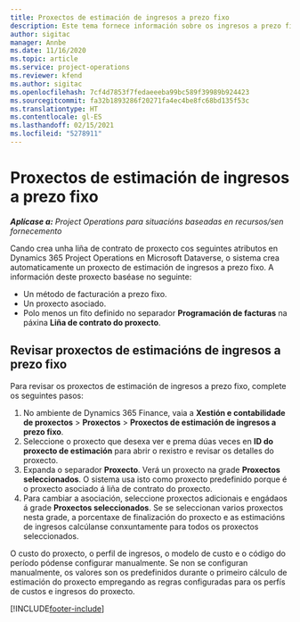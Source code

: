 ```yaml
---
title: Proxectos de estimación de ingresos a prezo fixo
description: Este tema fornece información sobre os ingresos a prezo fixo en proxectos.
author: sigitac
manager: Annbe
ms.date: 11/16/2020
ms.topic: article
ms.service: project-operations
ms.reviewer: kfend
ms.author: sigitac
ms.openlocfilehash: 7cf4d7853f7fedaeeeba99bc589f39989b924423
ms.sourcegitcommit: fa32b1893286f20271fa4ec4be8fc68bd135f53c
ms.translationtype: HT
ms.contentlocale: gl-ES
ms.lasthandoff: 02/15/2021
ms.locfileid: "5278911"
---
```

# <a name="fixed-price-revenue-estimate-projects"></a>Proxectos de estimación de ingresos a prezo fixo 

_**Aplícase a:** Project Operations para situacións baseadas en recursos/sen fornecemento_

Cando crea unha liña de contrato de proxecto cos seguintes atributos en Dynamics 365 Project Operations en Microsoft Dataverse, o sistema crea automaticamente un proxecto de estimación de ingresos a prezo fixo. A información deste proxecto baséase no seguinte:

  - Un método de facturación a prezo fixo.
  - Un proxecto asociado.
  - Polo menos un fito definido no separador **Programación de facturas** na páxina **Liña de contrato do proxecto**.

## <a name="review-fixed-price-revenue-estimates-projects"></a>Revisar proxectos de estimacións de ingresos a prezo fixo
Para revisar os proxectos de estimación de ingresos a prezo fixo, complete os seguintes pasos:

1. No ambiente de Dynamics 365 Finance, vaia a **Xestión e contabilidade de proxectos** > **Proxectos** > **Proxectos de estimación de ingresos a prezo fixo**.
2. Seleccione o proxecto que desexa ver e prema dúas veces en **ID do proxecto de estimación** para abrir o rexistro e revisar os detalles do proxecto.
3. Expanda o separador **Proxecto**. Verá un proxecto na grade **Proxectos seleccionados**. O sistema usa isto como proxecto predefinido porque é o proxecto asociado á liña de contrato do proxecto. 
4. Para cambiar a asociación, seleccione proxectos adicionais e engádaos á grade **Proxectos seleccionados**. Se se seleccionan varios proxectos nesta grade, a porcentaxe de finalización do proxecto e as estimacións de ingresos calcúlanse conxuntamente para todos os proxectos seleccionados.

  O custo do proxecto, o perfil de ingresos, o modelo de custo e o código do período pódense configurar manualmente. Se non se configuran manualmente, os valores son os predefinidos durante o primeiro cálculo de estimación do proxecto empregando as regras configuradas para os perfís de custos e ingresos do proxecto.



[!INCLUDE[footer-include](../includes/footer-banner.md)]